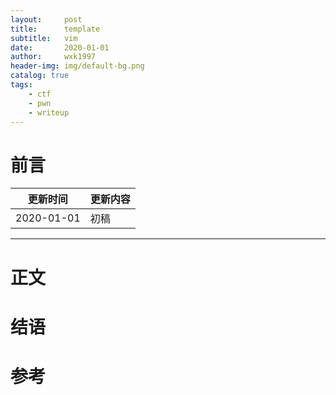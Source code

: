 ```yaml
---
layout:     post
title:      template
subtitle:   vim
date:       2020-01-01
author:     wxk1997
header-img: img/default-bg.png
catalog: true
tags:
    - ctf
    - pwn
    - writeup
---
```


# 前言

| 更新时间  | 更新内容  |
|  ----     | ----      |
| 2020-01-01 | 初稿     |

--- 

# 正文

# 结语

# 参考